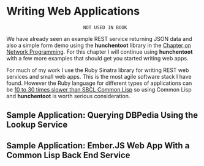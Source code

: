 # Writing Web Applications

                                NOT USED IN BOOK


We have already seen an example REST service returning JSON data and also a simple form demo using the **hunchentoot** library in the [Chapter on Network Programming](#network_prog). For this chapter I will continue using **hunchentoot** with a few more examples that should get you started writing web apps.

For much of my work I use the Ruby Sinatra library for writing REST web services and small web apps. This is the most agile software stack I have found. However the Ruby language for different types of applications can be [10 to 30 times slower than SBCL Common Lisp](http://benchmarksgame.alioth.debian.org/u32/benchmark.php?test=all&lang=yarv&lang2=sbcl&data=u32) so using Common Lisp and **hunchentoot** is worth serious consideration.


## Sample Application: Querying DBPedia Using the Lookup Service


## Sample Application: Ember.JS Web App With a Common Lisp Back End Service



